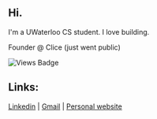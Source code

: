 ## Hi.

I'm a UWaterloo CS student. I love building.

Founder @ Clice (just went public)

![Views Badge](https://komarev.com/ghpvc/?username=lance116&label=Profile%20views&color=0e75b6&style=flat)

## Links:
<a href="https://www.linkedin.com/in/lance-yan/" target="_blank" rel="noopener noreferrer">Linkedin</a> |
<a href="mailto:lance.yan.business@gmail.com">Gmail</a> |
<a href="https://www.lanceyan.tech" target="_blank" rel="noopener noreferrer">Personal website</a>

<!--
**lance116/lance116** is a ✨ _special_ ✨ repository because its `README.md` (this file) appears on your GitHub profile.

Here are some ideas to get you started:

- 🔭 I’m currently working on ...
- 🌱 I’m currently learning ...
- 👯 I’m looking to collaborate on ...
- 🤔 I’m looking for help with ...
- 💬 Ask me about ...
- 📫 How to reach me: ...
- 😄 Pronouns: ...
- ⚡ Fun fact: ...
-->
